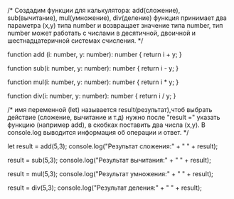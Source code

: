 /* Cоздадим функции для калькулятора: add(сложение), sub(вычитание), mul(умножение), div(деление)
функция принимает два параметра (x,y) типа number и возвращает значение типа number,
тип number может работать с числами в десятичной, двоичной и шестнадцатеричной системах счисления. 
*/

function add (i: number, y: number): number {
	return i + y;
}

function sub(i: number, y: number): number {
	return i - y;
}

function mul(i: number, y: number): number {
	return i * y;
}

function div(i: number, y: number): number {
	return i / y;
}

/* имя переменной (let) называется result(результат),чтоб выбрать действие (сложение, вычитание и т.д) 
нужно после "result =" указать функцию (например add), в скобках поставить два числа (x,y). 
В console.log выводится информация об операции и ответ. 
*/

let result = add(5,3);
console.log("Результат сложения:" + " " + result);

result = sub(5,3);
console.log("Результат вычитания:" + " " + result);

result = mul(5,3);
console.log("Результат умножения:" + " " + result);

result = div(5,3);
console.log("Результат деления:" + " " + result);
